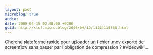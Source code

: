 ```yaml
---
layout: post
microblog: true
audio: 
date: 2009-04-15 02:00:00 +0200
guid: http://xtof.micro.blog/2009/04/15/t1524119780.html
---
```

Cherche plateforme rapide pour uploader un fichier .mov exporté de screenflow sans passer par l'obligation de compression ? #videowiki...
